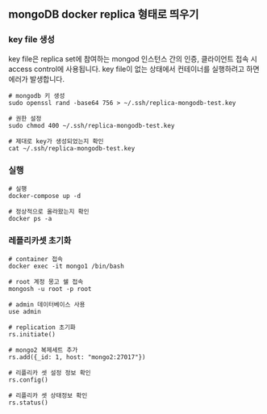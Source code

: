 ## mongoDB docker replica 형태로 띄우기

### key file 생성
key file은 replica set에 참여하는 mongod 인스턴스 간의 인증, 클라이언트 접속 시 access control에 사용됩니다.
key file이 없는 상태에서 컨테이너를 실행하려고 하면 에러가 발생합니다.
```shell
# mongodb 키 생성
sudo openssl rand -base64 756 > ~/.ssh/replica-mongodb-test.key

# 권한 설정
sudo chmod 400 ~/.ssh/replica-mongodb-test.key

# 제대로 key가 생성되었는지 확인
cat ~/.ssh/replica-mongodb-test.key
```

### 실행 
```shell
# 실행
docker-compose up -d

# 정상적으로 올라왔는지 확인
docker ps -a
```

### 레플리카셋 초기화
```shell
# container 접속
docker exec -it mongo1 /bin/bash

# root 계정 몽고 쉘 접속
mongosh -u root -p root

# admin 데이터베이스 사용
use admin

# replication 초기화
rs.initiate()

# mongo2 복제세트 추가
rs.add({_id: 1, host: "mongo2:27017"})

# 리플리카 셋 설정 정보 확인
rs.config()

# 리플리카 셋 상태정보 확인
rs.status()
```
